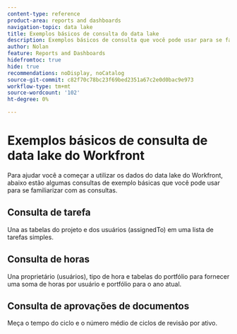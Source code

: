 ```yaml
---
content-type: reference
product-area: reports and dashboards
navigation-topic: data lake
title: Exemplos básicos de consulta do data lake
description: Exemplos básicos de consulta que você pode usar para se familiarizar com as consultas.
author: Nolan
feature: Reports and Dashboards
hidefromtoc: true
hide: true
recommendations: noDisplay, noCatalog
source-git-commit: c82f70c78bc23f69bed2351a67c2e0d0bac9e973
workflow-type: tm+mt
source-wordcount: '102'
ht-degree: 0%

---
```


# Exemplos básicos de consulta de data lake do Workfront

Para ajudar você a começar a utilizar os dados do data lake do Workfront, abaixo estão algumas consultas de exemplo básicas que você pode usar para se familiarizar com as consultas.

## Consulta de tarefa

Una as tabelas do projeto e dos usuários (assignedTo) em uma lista de tarefas simples.



## Consulta de horas

Una proprietário (usuários), tipo de hora e tabelas do portfólio para fornecer uma soma de horas por usuário e portfólio para o ano atual.



## Consulta de aprovações de documentos

Meça o tempo do ciclo e o número médio de ciclos de revisão por ativo.
